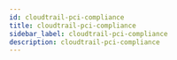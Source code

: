 ```yaml
---
id: cloudtrail-pci-compliance
title: cloudtrail-pci-compliance
sidebar_label: cloudtrail-pci-compliance
description: cloudtrail-pci-compliance
---
```

